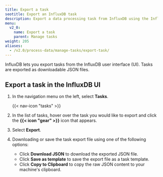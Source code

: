 ```yaml
---
title: Export a task
seotitle: Export an InfluxDB task
description: Export a data processing task from InfluxDB using the InfluxDB UI.
menu:
  v2_0:
    name: Export a task
    parent: Manage tasks
weight: 205
aliases:
  - /v2.0/process-data/manage-tasks/export-task/
---
```


InfluxDB lets you export tasks from the InfluxDB user interface (UI).
Tasks are exported as downloadable JSON files.

## Export a task in the InfluxDB UI
1. In the navigation menu on the left, select **Tasks**.

    {{< nav-icon "tasks" >}}

2. In the list of tasks, hover over the task you would like to export and click
   the **{{< icon "gear" >}}** icon that appears.
3. Select **Export**.
4. Downloading or save the task export file using one of the following options:
    - Click **Download JSON** to download the exported JSON file.
    - Click **Save as template** to save the export file as a task template.
    - Click **Copy to Clipboard** to copy the raw JSON content to your machine's clipboard.
